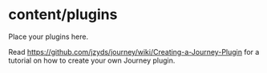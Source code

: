 # content/plugins

Place your plugins here.

Read https://github.com/jzyds/journey/wiki/Creating-a-Journey-Plugin for a tutorial on how to create your own Journey plugin.